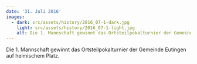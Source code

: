 ```yaml
---
date: '31. Juli 2016'
images:
  - dark: src/assets/history/2016_07-1-dark.jpg
    light: src/assets/history/2016_07-1-light.jpg
    alt: Die 1. Mannschaft gewinnt das Ortsteilpokalturnier der Gemeinde Eutingen
---
```


Die 1. Mannschaft gewinnt das Ortsteilpokalturnier der Gemeinde Eutingen auf heimischem Platz.
